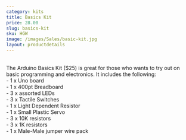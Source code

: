```yaml
---
category: kits
title: Basics Kit
price: 28.00
slug: basics-kit
sku: HGW
image: /images/Sales/basic-kit.jpg
layout: productdetails
---
```


<br>The Arduino Basics Kit ($25) is great for those who wants to try out on basic programming and electronics. It includes the following:
<br>- 1 x Uno board
<br>- 1 x 400pt Breadboard
<br>- 3 x assorted LEDs
<br>- 3 x Tactile Switches
<br>- 1 x Light Dependent Resistor
<br>- 1 x Small Plastic Servo
<br>- 3 x 10K resistors
<br>- 3 x 1K resistors
<br>- 1 x Male-Male jumper wire pack
